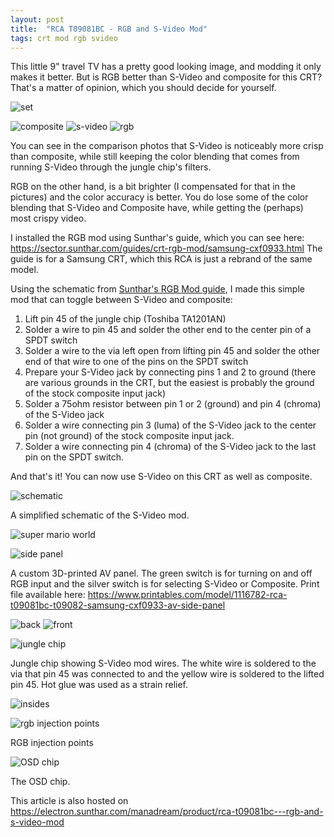 ```yaml
---
layout: post
title:  "RCA T09081BC - RGB and S-Video Mod"
tags: crt mod rgb svideo
---
```

This little 9" travel TV has a pretty good looking image, and modding it only makes it better. But is RGB better than S-Video and composite for this CRT? That's a matter of opinion, which you should decide for yourself.

![set](/assets/img/IMG_1106_edited.JPG)

![composite](/assets/img/IMG_1023_edited.JPG)
![s-video](/assets/img/IMG_1034_edited.JPG)
![rgb](/assets/img/IMG_1046_edited.JPG)

You can see in the comparison photos that S-Video is noticeably more crisp than composite, while still keeping the color blending that comes from running S-Video through the jungle chip's filters.

RGB on the other hand, is a bit brighter (I compensated for that in the pictures) and the color accuracy is better. You do lose some of the color blending that S-Video and Composite have, while getting the (perhaps) most crispy video.

I installed the RGB mod using Sunthar's guide, which you can see here: https://sector.sunthar.com/guides/crt-rgb-mod/samsung-cxf0933.html The guide is for a Samsung CRT, which this RCA is just a rebrand of the same model.

Using the schematic from [Sunthar's RGB Mod guide](https://sector.sunthar.com/guides/crt-rgb-mod/samsung-cxf0933.html), I made this simple mod that can toggle between S-Video and composite:
1. Lift pin 45 of the jungle chip (Toshiba TA1201AN)
2. Solder a wire to pin 45 and solder the other end to the center pin of a SPDT switch
3. Solder a wire to the via left open from lifting pin 45 and solder the other end of that wire to one of the pins on the SPDT switch
4. Prepare your S-Video jack by connecting pins 1 and 2 to ground (there are various grounds in the CRT, but the easiest is probably the ground of the stock composite input jack)
5. Solder a 75ohm resistor between pin 1 or 2 (ground) and pin 4 (chroma) of the S-Video jack
6. Solder a wire connecting pin 3 (luma) of the S-Video jack to the center pin (not ground) of the stock composite input jack.
7. Solder a wire connecting pin 4 (chroma) of the S-Video jack to the last pin on the SPDT switch.

And that's it! You can now use S-Video on this CRT as well as composite.

![schematic](/assets/img/S-Video%20Mod_schem.png)

A simplified schematic of the S-Video mod.

![super mario world](/assets/img/IMG_20250710_140952.jpg)

![side panel](/assets/img/IMG_1007.JPG)

A custom 3D-printed AV panel. The green switch is for turning on and off RGB input and the silver switch is for selecting S-Video or Composite. Print file available here: https://www.printables.com/model/1116782-rca-t09081bc-t09082-samsung-cxf0933-av-side-panel

![back](/assets/img/IMG_1025.JPG)
![front](/assets/img/IMG_1031.JPG)

![jungle chip](/assets/img/IMG_20241221_124912.jpg)

Jungle chip showing S-Video mod wires. The white wire is soldered to the via that pin 45 was connected to and the yellow wire is soldered to the lifted pin 45. Hot glue was used as a strain relief.

![insides](/assets/img/IMG_20250710_140341.jpg)

![rgb injection points](/assets/img/IMG_20250710_140348.jpg)

RGB injection points

![OSD chip](/assets/img/IMG_20250710_140358.jpg)

The OSD chip.

This article is also hosted on https://electron.sunthar.com/manadream/product/rca-t09081bc---rgb-and-s-video-mod